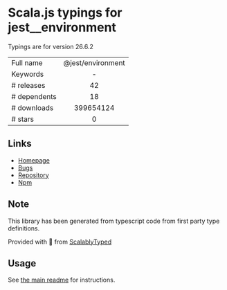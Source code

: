 
# Scala.js typings for jest__environment

Typings are for version 26.6.2



|                    |                 |
| ------------------ | :-------------: |
| Full name          | @jest/environment |
| Keywords           | - |
| # releases         | 42 |
| # dependents       | 18 |
| # downloads        | 399654124 |
| # stars            | 0 |

## Links
- [Homepage](https://github.com/facebook/jest#readme)
- [Bugs](https://github.com/facebook/jest/issues)
- [Repository](https://github.com/facebook/jest)
- [Npm](https://www.npmjs.com/package/%40jest%2Fenvironment)
    


## Note
This library has been generated from typescript code from first party type definitions.

Provided with :purple_heart: from [ScalablyTyped](https://github.com/oyvindberg/ScalablyTyped)

## Usage
See [the main readme](../../readme.md) for instructions.


